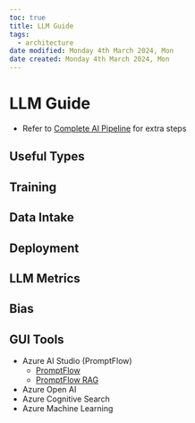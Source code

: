 ```yaml
---
toc: true
title: LLM Guide
tags:
  - architecture
date modified: Monday 4th March 2024, Mon
date created: Monday 4th March 2024, Mon
---
```


# LLM Guide


- Refer to [Complete AI Pipeline](Complete%20AI%20Pipeline.md) for extra steps

## Useful Types

## Training

## Data Intake

## Deployment

## LLM Metrics

## Bias

## GUI Tools
- Azure AI Studio (PromptFlow)
	- [PromptFlow](https://learn.microsoft.com/en-us/azure/machine-learning/prompt-flow/overview-what-is-prompt-flow?view=azureml-api-2)
	- [PromptFlow RAG](https://learn.microsoft.com/en-us/azure/machine-learning/concept-retrieval-augmented-generation?view=azureml-api-2)
- Azure Open AI
- Azure Cognitive Search
- Azure Machine Learning

